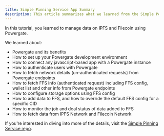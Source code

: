 ```yaml
---
title: Simple Pinning Service App Summary
description: This article summarizes what we learned from the Simple Powergate Service tutorial.
---
```


In this tutorial, you learned to manage data on IPFS and Filecoin using Powergate.

We learned about:

- Powergate and its benefits
- How to set up your Powergate development environment
- How to connect any javascript-based app with a Powergate instance
- How to authenticate users with Powergate
- How to fetch network details (un-authenticated requests) from Powergate endpoints
- How to fetch FFS info (authenticated request) including FFS config, wallet list and other info from Powergate endpoints
- How to configure storage options using FFS config
- How to add data to FFS, and how to override the default FFS config for a specific CID
- How to monitor the job and deal status of data added to FFS
- How to fetch data from IPFS Network and Filecoin Network

If you're interested in diving into more of the details, visit the [Simple Pinning Service repo](https://github.com/filecoin-shipyard/powergate-pinning-service).
